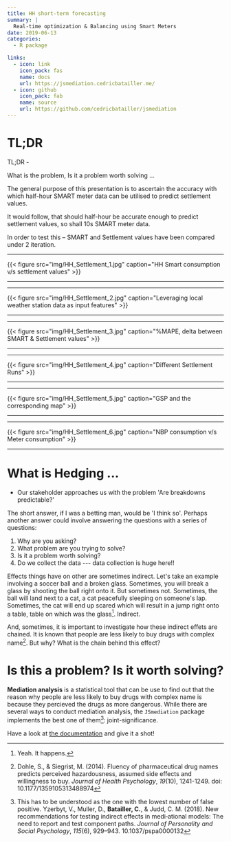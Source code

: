 ```yaml
---
title: HH short-term forecasting
summary: |
  Real-time optimization & Balancing using Smart Meters
date: 2019-06-13
categories:
  - R package

links:
  - icon: link
    icon_pack: fas
    name: docs
    url: https://jsmediation.cedricbatailler.me/
  - icon: github
    icon_pack: fab
    name: source
    url: https://github.com/cedricbatailler/jsmediation
---
```


# TL;DR

TL;DR - 


What is the problem, Is it a problem worth solving ...

The general purpose of this presentation is to ascertain the accuracy with which half-hour SMART meter data can be utilised to predict settlement values.


It would follow, that should half-hour be accurate enough to predict settlement values, so shall 10s SMART meter data.

In order to test this – SMART and Settlement values have been compared under 2 iteration.


------------------------------------------------------------------------

{{< figure src="img/HH_Settlement_1.jpg" caption="HH Smart consumption v/s settlement values" >}}

------------------------------------------------------------------------




------------------------------------------------------------------------

{{< figure src="img/HH_Settlement_2.jpg" caption="Leveraging local weather station data as input features" >}}

------------------------------------------------------------------------





------------------------------------------------------------------------

{{< figure src="img/HH_Settlement_3.jpg" caption="%MAPE, delta between SMART & Settlement values" >}}

------------------------------------------------------------------------




------------------------------------------------------------------------

{{< figure src="img/HH_Settlement_4.jpg" caption="Different Settlement Runs" >}}

------------------------------------------------------------------------





------------------------------------------------------------------------

{{< figure src="img/HH_Settlement_5.jpg" caption="GSP and the corresponding map" >}}

------------------------------------------------------------------------




------------------------------------------------------------------------

{{< figure src="img/HH_Settlement_6.jpg" caption="NBP consumption v/s Meter consumption" >}}

------------------------------------------------------------------------


# What is Hedging ...

- Our stakeholder approaches us with the problem 'Are breakdowns predictable?'

The short answer, if I was a betting man, would be 'I think so'. Perhaps another answer could involve
answering the questions with a series of questions:

1) Why are you asking?
2) What problem are you trying to solve?
3) Is it a problem worth solving?
4) Do we collect the data --- data collection is huge here!!

Effects things have on other are sometimes indirect. Let's take an example
involving a soccer ball and a broken glass. Sometimes, you will break a glass by
shooting the ball right onto it. But sometimes not. Sometimes, the ball will
land next to a cat, a cat peacefully sleeping on someone's lap. Sometimes, the 
cat will end up scared which will result in a jump right onto a table, table 
on which was the glass[^1]. Indirect.

And, sometimes, it is important to investigate how these indirect effets are 
chained. It is known that people are less likely to buy drugs with complex 
name[^2]. But why? What is the chain behind this effect?


# Is this a problem? Is it worth solving?

**Mediation analysis** is a statistical tool that can be use to find out that 
the reason why people are less likely to buy drugs with complex name is because 
they percieved the drugs as more dangerous. While there are several ways to
conduct mediation analysis, the `JSmediation` package implements the best one
of them[^3]: joint-significance.

Have a look at [the documentation](https://jsmediation.cedricbatailler.me/) and 
give it a shot!

[^1]: Yeah. It happens.

[^2]: Dohle, S., & Siegrist, M. (2014). Fluency of pharmaceutical drug names predicts perceived hazardousness, assumed side effects and willingness to buy. _Journal of Health Psychology_, _19_(10), 1241-1249. doi: 10.1177/1359105313488974

[^3]: This has to be understood as the one with the lowest number of false positive. Yzerbyt, V., Muller, D., **Batailler, C.**, & Judd, C. M. (2018). New recommendations for testing indirect effects in medi‑ational models: The need to report and test component paths. _Journal of Personality and Social Psychology_, _115_(6), 929–943. 10.1037/pspa0000132
